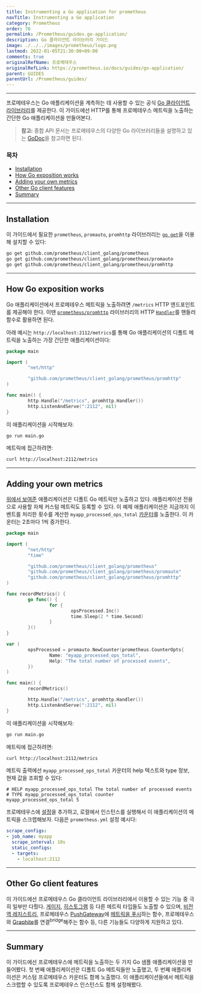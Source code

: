 ```yaml
---
title: Instrumenting a Go application for prometheus
navTitle: Instrumenting a Go application
category: Prometheus
order: 76
permalink: /Prometheus/guides.go-application/
description: Go 클라이언트 라이브러리 가이드
image: ./../../images/prometheus/logo.png
lastmod: 2022-01-05T21:30:00+09:00
comments: true
originalRefName: 프로메테우스
originalRefLink: https://prometheus.io/docs/guides/go-application/
parent: GUIDES
parentUrl: /Prometheus/guides/
---
```


---

프로메테우스는 Go 애플리케이션을 계측하는 데 사용할 수 있는 공식 [Go 클라이언트 라이브러리](https://github.com/prometheus/client_golang)를 제공한다. 이 가이드에선 HTTP를 통해 프로메테우스 메트릭을 노출하는 간단한 Go 애플리케이션을 만들어본다.

> **참고:** 종합 API 문서는 프로메테우스의 다양한 Go 라이브러리들을 설명하고 있는 [GoDoc](https://godoc.org/github.com/prometheus/client_golang)을 참고하면 된다.

### 목차

- [Installation](#installation)
- [How Go exposition works](#how-go-exposition-works)
- [Adding your own metrics](#adding-your-own-metrics)
- [Other Go client features](#other-go-client-features)
- [Summary](#summary)

---

## Installation

이 가이드에서 필요한 `prometheus`, `promauto`, `promhttp` 라이브러리는 [`go get`](https://golang.org/doc/articles/go_command.html)을 이용해 설치할 수 있다:

```sh
go get github.com/prometheus/client_golang/prometheus
go get github.com/prometheus/client_golang/prometheus/promauto
go get github.com/prometheus/client_golang/prometheus/promhttp
```

---

## How Go exposition works

Go 애플리케이션에서 프로메테우스 메트릭을 노출하려면 `/metrics` HTTP 엔드포인트를 제공해야 한다. 이땐 [`prometheus/promhttp`](https://godoc.org/github.com/prometheus/client_golang/prometheus/promhttp) 라이브러리의 HTTP [`Handler`](https://godoc.org/github.com/prometheus/client_golang/prometheus/promhttp#Handler)를 핸들러 함수로 활용하면 된다.

아래 예시는 `http://localhost:2112/metrics`를 통해 Go 애플리케이션의 디폴트 메트릭을 노출하는 가장 간단한 애플리케이션이다:

```go
package main

import (
        "net/http"

        "github.com/prometheus/client_golang/prometheus/promhttp"
)

func main() {
        http.Handle("/metrics", promhttp.Handler())
        http.ListenAndServe(":2112", nil)
}
```

이 애플리케이션을 시작해보자:

```sh
go run main.go
```

메트릭에 접근하려면:

```sh
curl http://localhost:2112/metrics
```

---

## Adding your own metrics

[위에서 보여준](#how-go-exposition-works) 애플리케이션은 디폴트 Go 메트릭만 노출하고 있다. 애플리케이션 전용으로 사용할 자체 커스텀 메트릭도 등록할 수 있다. 이 예제 애플리케이션은 지금까지 이벤트를 처리한 횟수를 계산한 `myapp_processed_ops_total` [카운터](../metric-types#counter)를 노출한다. 이 카운터는 2초마다 1씩 증가한다.

```go
package main

import (
        "net/http"
        "time"

        "github.com/prometheus/client_golang/prometheus"
        "github.com/prometheus/client_golang/prometheus/promauto"
        "github.com/prometheus/client_golang/prometheus/promhttp"
)

func recordMetrics() {
        go func() {
                for {
                        opsProcessed.Inc()
                        time.Sleep(2 * time.Second)
                }
        }()
}

var (
        opsProcessed = promauto.NewCounter(prometheus.CounterOpts{
                Name: "myapp_processed_ops_total",
                Help: "The total number of processed events",
        })
)

func main() {
        recordMetrics()

        http.Handle("/metrics", promhttp.Handler())
        http.ListenAndServe(":2112", nil)
}
```

이 애플리케이션을 시작해보자:

```sh
go run main.go
```

메트릭에 접근하려면:

```sh
curl http://localhost:2112/metrics
```

메트릭 출력에선 `myapp_processed_ops_total` 카운터의 help 텍스트와 type 정보, 현재 값을 조회할 수 있다:

```prometheus
# HELP myapp_processed_ops_total The total number of processed events
# TYPE myapp_processed_ops_total counter
myapp_processed_ops_total 5
```

프로메테우스에 [설정](../configuration#scrape_config)을 추가하고, 로컬에서 인스턴스를 실행해서 이 애플리케이션의 메트릭을 스크랩해보자. 다음은 `prometheus.yml` 설정 예시다:

```yaml
scrape_configs:
- job_name: myapp
  scrape_interval: 10s
  static_configs:
  - targets:
    - localhost:2112
```

---

## Other Go client features

이 가이드에선 프로메테우스 Go 클라이언트 라이브러리에서 이용할 수 있는 기능 중 극히 일부만 다뤘다. [게이지](https://godoc.org/github.com/prometheus/client_golang/prometheus#Gauge), [히스토그램](https://godoc.org/github.com/prometheus/client_golang/prometheus#Histogram) 등 다른 메트릭 타입들도 노출할 수 있으며, [비전역 레지스트리](https://godoc.org/github.com/prometheus/client_golang/prometheus#Registry), 프로메테우스 [PushGateway](../pushing)에 [메트릭을 푸시](https://godoc.org/github.com/prometheus/client_golang/prometheus/push)하는 함수, 프로메테우스와 [Graphite](https://godoc.org/github.com/prometheus/client_golang/prometheus/graphite)를 연결<sup>bridge</sup>해주는 함수 등, 다른 기능들도 다양하게 지원하고 있다.

---

## Summary

이 가이드에선 프로메테우스에 메트릭을 노출하는 두 가지 Go 샘플 애플리케이션을 만들어봤다. 첫 번째 애플리케이션은 디폴트 Go 메트릭들만 노출했고, 두 번째 애플리케이션은 커스텀 프로메테우스 카운터도 함께 노출했다. 이 애플리케이션들에서 메트릭을 스크랩할 수 있도록 프로메테우스 인스턴스도 함께 설정해봤다.
